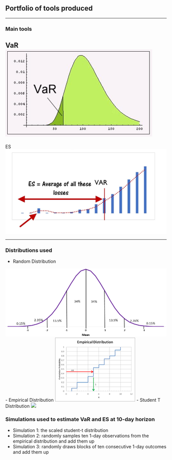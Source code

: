 ## Portfolio of tools produced

---

### Main tools
VaR
<img src="images/VAR.jpg?raw=true"/>
---
ES
<img src="images/ES.jpg?raw=true"/>


---

### Distributions used

- Random Distribution
<img src="images/Random Distribution.png">
- Empirical Distribution
<img src="images/Empirical Distribution.png?raw=true"/>
- Student T Distribution
<img src="images/Student t Distribution.jpg?raw=true"/>

### Simulations used to estimate  VaR and ES at 10-day horizon

- Simulation 1: the scaled student-t distribution
- Simulation 2: randomly samples ten 1-day observations from the empirical distribution and add them up
- Simulation 3: randomly draws blocks of ten consecutive 1-day outcomes and add them up





